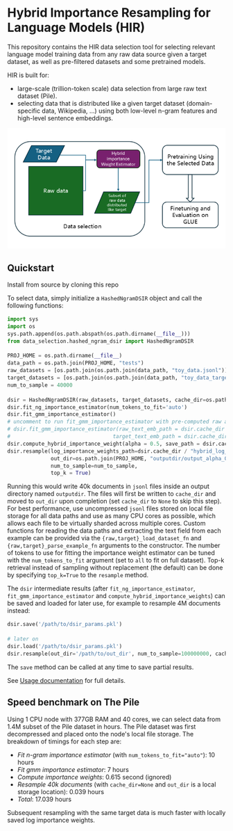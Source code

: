# Hybrid Importance Resampling for Language Models (HIR)

This repository contains the HIR data selection tool for selecting relevant language model training data from any raw data source given a target dataset, as well as pre-filtered datasets and some pretrained models.

HIR is built for:
- large-scale (trillion-token scale) data selection from large raw text dataset (Pile). 
- selecting data that is distributed like a given target dataset (domain-specific data, Wikipedia, ...) using both low-level n-gram features and high-level sentence embeddings.

![HIR figure](figure1.png)

## Quickstart

Install from source by cloning this repo

To select data, simply initialize a `HashedNgramDSIR` object and call the following functions:
```python
import sys
import os
sys.path.append(os.path.abspath(os.path.dirname(__file__)))
from data_selection.hashed_ngram_dsir import HashedNgramDSIR

PROJ_HOME = os.path.dirname(__file__)
data_path = os.path.join(PROJ_HOME, "tests")
raw_datasets = [os.path.join(os.path.join(data_path, "toy_data.jsonl"))]
target_datasets = [os.path.join(os.path.join(data_path, "toy_data_target.jsonl"))]
num_to_sample = 40000

dsir = HashedNgramDSIR(raw_datasets, target_datasets, cache_dir=os.path.join(PROJ_HOME, 'dsir_cache'), num_proc=1)
dsir.fit_ng_importance_estimator(num_tokens_to_fit='auto')
dsir.fit_gmm_importance_estimator()    
# uncomment to run fit_gmm_importance_estimator with pre-computed raw and text embeddings      
# dsir.fit_gmm_importance_estimator(raw_text_emb_path = dsir.cache_dir / "raw text embeddings",
#                                 target_text_emb_path = dsir.cache_dir / "target text embeddings")
dsir.compute_hybrid_importance_weight(alpha = 0.5, save_path = dsir.cache_dir / "hybrid_importance_weights_alpha_0.5.npy")
dsir.resample(log_importance_weights_path=dsir.cache_dir / "hybrid_log_importance_weights_alpha_0.5.npy",
              out_dir=os.path.join(PROJ_HOME, "outputdir/output_alpha_0.5"),
              num_to_sample=num_to_sample,
              top_k = True)
```
Running this would write 40k documents in `jsonl` files inside an output directory named `outputdir`. The files will first be written to `cache_dir` and moved to `out_dir` upon completion (set `cache_dir` to `None` to skip this step). For best performance, use uncompressed `jsonl` files stored on local file storage for all data paths and use as many CPU cores as possible, which allows each file to be virtually sharded across multiple cores. Custom functions for reading the data paths and extracting the text field from each example can be provided via the
`{raw,target}_load_dataset_fn` and `{raw,target}_parse_example_fn` arguments to the constructor. The number of tokens to use for fitting the importance weight estimator can be tuned with the `num_tokens_to_fit` argument (set to `all` to fit on full dataset). Top-k retrieval instead of sampling without replacement (the default) can be done by specifying `top_k=True` to the `resample` method.

 
The `dsir` intermediate results (after `fit_ng_importance_estimator`, `fit_gmm_importance_estimator` and `compute_hybrid_importance_weights`) can be saved and loaded for later use, for example to resample 4M documents instead:
```python
dsir.save('/path/to/dsir_params.pkl')

# later on
dsir.load('/path/to/dsir_params.pkl')
dsir.resample(out_dir='/path/to/out_dir', num_to_sample=100000000, cache_dir='/path/to/resampled_cache')
```
The `save` method can be called at any time to save partial results.

See [Usage documentation](data_selection/README.md) for full details.


## Speed benchmark on The Pile
Using 1 CPU node with 377GB RAM and 40 cores, we can select data from 1.4M subset of the Pile dataset in hours.
The Pile dataset was first decompressed and placed onto the node's local file storage. The breakdown of timings for each step are:
- *Fit n-gram importance estimator* (with `num_tokens_to_fit="auto"`): 10 hours
- *Fit gmm importance estimator*: 7 hours
- *Compute importance weights*: 0.615 second (ignored)
- *Resample 40k documents* (with `cache_dir=None` and `out_dir` is a local storage location): 0.039 hours
- *Total*: 17.039 hours

Subsequent resampling with the same target data is much faster with locally saved log importance weights.


